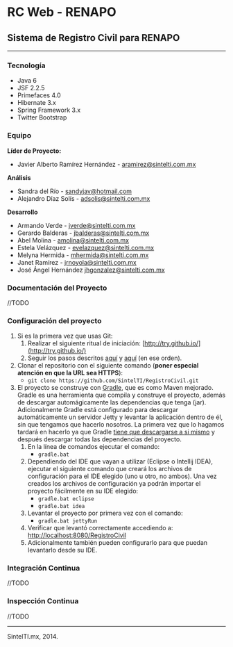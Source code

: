 # RC Web - RENAPO
## Sistema de Registro Civil para RENAPO

---

### Tecnología
* Java 6
* JSF 2.2.5
* Primefaces 4.0
* Hibernate 3.x
* Spring Framework 3.x
* Twitter Bootstrap

### Equipo

**Líder de Proyecto:**

* Javier Alberto Ramírez Hernández - <aramirez@sintelti.com.mx>

**Análisis**

* Sandra del Río - <sandyjav@hotmail.com>
* Alejandro Díaz Solís - <adsolis@sintelti.com.mx>

**Desarrollo**

* Armando Verde - <jverde@sintelti.com.mx>
* Gerardo Balderas - <jbalderas@sintelti.com.mx>
* Abel Molina - <amolina@sintelti.com.mx>
* Estela Velázquez - <evelazquez@sintelti.com.mx>
* Melyna Hermida - <mhermida@sintelti.com.mx>
* Janet Ramírez - <jrnoyola@sintelti.com.mx>
* José Ángel Hernández <jhgonzalez@sintelti.com.mx>

### Documentación del Proyecto

//TODO

### Configuración del proyecto
1. Si es la primera vez que usas Git:
    1. Realizar el siguiente ritual de iniciación: [http://try.github.io/](http://try.github.io/)
    2. Seguir los pasos descritos [aquí](https://help.github.com/articles/set-up-git#platform-windows) y [aquí](https://help.github.com/articles/generating-ssh-keys#platform-windows) (en ese orden).
2. Clonar el repositorio con el siguiente comando (**poner especial atención en que la URL sea HTTPS**):
    * ``git clone https://github.com/SintelTI/RegistroCivil.git``
3. El proyecto se construye con [Gradle](http://www.gradle.org), que es como Maven mejorado. Gradle es una herramienta que compila y construye el proyecto, además de descargar automágicamente las dependencias que tenga (jar). Adicionalmente Gradle está configurado para descargar automáticamente un servidor Jetty y levantar la aplicación dentro de él, sin que tengamos que hacerlo nosotros. La primera vez que lo hagamos tardará en hacerlo ya que Gradle [tiene que descargarse a si mismo](http://www.javamexico.org/blogs/domix/usar_gradle_wrapper_para_evitar_instalar_gradle) y después descargar todas las dependencias del proyecto.
    1. En la línea de comandos ejecutar el comando:
        * ``gradle.bat``
    2. Dependiendo del IDE que vayan a utilizar (Eclipse o Intellij IDEA), ejecutar el siguiente comando que creará los archivos de configuración para el IDE elegido (uno u otro, no ambos). Una vez creados los archivos de configuración ya podrán importar el proyecto fácilmente en su IDE elegido:
        * ``gradle.bat eclipse``
        * ``gradle.bat idea``
    3. Levantar el proyecto por primera vez con el comando:
        * ``gradle.bat jettyRun``
    4. Verificar que levantó correctamente accediendo a: [http://localhost:8080/RegistroCivil](http://localhost:8080/RegistroCivil)
    5. Adicionalmente también pueden configurarlo para que puedan levantarlo desde su IDE.

### Integración Continua

//TODO

### Inspección Continua

//TODO


---
SintelTI.mx, 2014.
